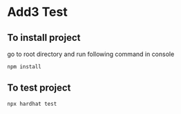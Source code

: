 # Add3 Test 

## To install project
go to root directory and run following command in console
```shell
npm install
```

## To test project

```shell
npx hardhat test
```
